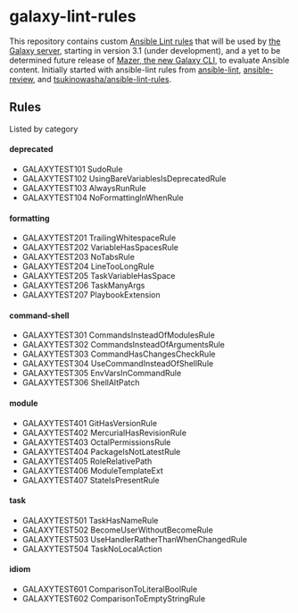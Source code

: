 # galaxy-lint-rules

This repository contains custom [Ansible Lint rules](https://github.com/willthames/ansible-lint) that will be used by [the Galaxy server](https://galaxy.ansible.com), starting in version 3.1 (under development), and a yet to be determined future release of [Mazer, the new Galaxy CLI](https://github.com/ansible/mazer), to evaluate Ansible content. Initially started with ansible-lint rules from [ansible-lint](https://github.com/willthames/ansible-lint), [ansible-review](https://github.com/willthames/ansible-review), and [tsukinowasha/ansible-lint-rules](https://github.com/tsukinowasha/ansible-lint-rules).

## Rules
Listed by category
#### deprecated
* GALAXYTEST101 SudoRule
* GALAXYTEST102 UsingBareVariablesIsDeprecatedRule
* GALAXYTEST103 AlwaysRunRule
* GALAXYTEST104 NoFormattingInWhenRule

#### formatting
* GALAXYTEST201 TrailingWhitespaceRule
* GALAXYTEST202 VariableHasSpacesRule
* GALAXYTEST203 NoTabsRule
* GALAXYTEST204 LineTooLongRule
* GALAXYTEST205 TaskVariableHasSpace
* GALAXYTEST206 TaskManyArgs
* GALAXYTEST207 PlaybookExtension

#### command-shell
* GALAXYTEST301 CommandsInsteadOfModulesRule
* GALAXYTEST302 CommandsInsteadOfArgumentsRule
* GALAXYTEST303 CommandHasChangesCheckRule
* GALAXYTEST304 UseCommandInsteadOfShellRule
* GALAXYTEST305 EnvVarsInCommandRule
* GALAXYTEST306 ShellAltPatch

#### module
* GALAXYTEST401 GitHasVersionRule
* GALAXYTEST402 MercurialHasRevisionRule
* GALAXYTEST403 OctalPermissionsRule
* GALAXYTEST404 PackageIsNotLatestRule
* GALAXYTEST405 RoleRelativePath
* GALAXYTEST406 ModuleTemplateExt
* GALAXYTEST407 StateIsPresentRule

#### task
* GALAXYTEST501	TaskHasNameRule
* GALAXYTEST502	BecomeUserWithoutBecomeRule
* GALAXYTEST503	UseHandlerRatherThanWhenChangedRule
* GALAXYTEST504	TaskNoLocalAction

#### idiom
* GALAXYTEST601 ComparisonToLiteralBoolRule
* GALAXYTEST602 ComparisonToEmptyStringRule
